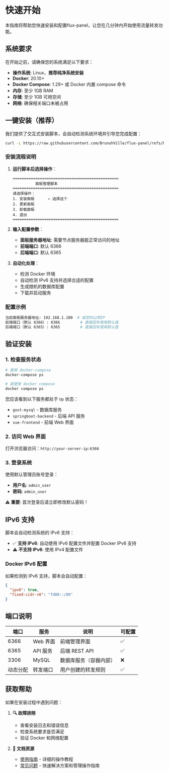 # 快速开始

本指南将帮助您快速安装和配置flux-panel，让您在几分钟内开始使用流量转发功能。

## 系统要求

在开始之前，请确保您的系统满足以下要求：

- **操作系统**: Linux，**推荐纯净系统安装**
- **Docker**: 20.10+ 
- **Docker Compose**: 1.29+ 或 Docker 内置 compose 命令
- **内存**: 至少 1GB RAM
- **存储**: 至少 1GB 可用空间
- **网络**: 确保相关端口未被占用

## 一键安装（推荐）

我们提供了交互式安装脚本，会自动检测系统环境并引导您完成配置：

```bash
curl -L https://raw.githubusercontent.com/BrunuhVille/flux-panel/refs/heads/main/panel_install.sh -o panel_install.sh && chmod +x panel_install.sh && ./panel_install.sh
```

### 安装流程说明

1. **运行脚本后选择操作**：
   ```
   ===============================================
             面板管理脚本
   ===============================================
   请选择操作：
   1. 安装面板      ← 选择这个
   2. 更新面板
   3. 卸载面板
   4. 退出
   ===============================================
   ```

2. **输入配置参数**：
   - **面板服务器地址**: 需要节点服务器能正常访问的地址
   - **前端端口**: 默认 6366
   - **后端端口**: 默认 6365

3. **自动化处理**：
   - 检测 Docker 环境
   - 自动检测 IPv6 支持并选择合适的配置
   - 生成随机的数据库配置
   - 下载并启动服务

### 配置示例

```bash
当前面板服务器地址: 192.168.1.100  # 或您的公网IP
前端端口（默认 6366）: 6366         # 直接回车使用默认值
后端端口（默认 6365）: 6365         # 直接回车使用默认值
```

## 验证安装

### 1. 检查服务状态

```bash
# 使用 docker-compose
docker-compose ps

# 或使用 docker compose
docker compose ps
```

您应该看到以下服务都处于 `Up` 状态：
- `gost-mysql` - 数据库服务
- `springboot-backend` - 后端 API 服务
- `vue-frontend` - 前端 Web 界面

### 2. 访问 Web 界面

打开浏览器访问：`http://your-server-ip:6366`

### 3. 登录系统

使用默认管理员账号登录：
- **用户名**: `admin_user`
- **密码**: `admin_user`

⚠️ **重要**: 首次登录后请立即修改默认密码！

## IPv6 支持

脚本会自动检测系统的 IPv6 支持：

- ✅ **支持 IPv6**: 自动使用 IPv6 配置文件并配置 Docker IPv6 支持
- ⚠️ **不支持 IPv6**: 使用 IPv4 配置文件

### Docker IPv6 配置

如果检测到 IPv6 支持，脚本会自动配置：

```json
{
  "ipv6": true,
  "fixed-cidr-v6": "fd00::/80"
}
```

## 端口说明

| 端口 | 服务 | 说明 | 可配置 |
|------|------|------|--------|
| 6366 | Web 界面 | 前端管理界面 | ✅ |
| 6365 | API 服务 | 后端 REST API | ✅ |
| 3306 | MySQL | 数据库服务（容器内部） | ❌ |
| 动态分配 | 转发端口 | 用户创建的转发规则 | ✅ |

## 获取帮助

如果在安装过程中遇到问题：


1. **🔍 故障排除**
   - 查看安装日志和错误信息
   - 检查系统要求是否满足
   - 验证 Docker 和网络配置


2. **📖 文档资源**
   - [使用指南](/guide) - 详细的操作教程
   - [常见问题](/faq) - 快速解决方案和管理操作指南 
